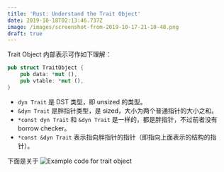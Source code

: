 ```yaml
---
title: 'Rust: Understand the Trait Object'
date: 2019-10-18T02:13:46.737Z
image: /images/screenshot-from-2019-10-17-21-10-48.png
draft: true
---
```

Trait Object 内部表示可作如下理解：
```rust 
pub struct TraitObject {
	pub data: *mut (),
	pub vtable: *mut (),
}
```

- `dyn Trait` 是 DST 类型，即 unsized 的类型。
- `&dyn Trait` 是胖指针类型，是 sized，大小为两个普通指针的大小之和。
- `*const dyn Trait` 和 `&dyn Trait` 是一样的，都是胖指针，不过前者没有 borrow checker。
- `*const &dyn Trait` 表示指向胖指针的指针（即指向上面表示的结构的指针）。

下面是关于
![Example code for trait object](https://cwy.im/images/screenshot-from-2019-10-17-21-10-48.png)
